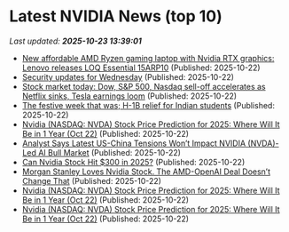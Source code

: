 # Latest NVIDIA News (top 10)
_Last updated: **2025-10-23 13:39:01**_

- [New affordable AMD Ryzen gaming laptop with Nvidia RTX graphics: Lenovo releases LOQ Essential 15ARP10](https://www.notebookcheck.net/New-affordable-AMD-Ryzen-gaming-laptop-with-Nvidia-RTX-graphics-Lenovo-releases-LOQ-Essential-15ARP10.1144419.0.html) (Published: 2025-10-22)
- [Security updates for Wednesday](https://lwn.net/Articles/1042911/) (Published: 2025-10-22)
- [Stock market today: Dow, S&P 500, Nasdaq sell-off accelerates as Netflix sinks, Tesla earnings loom](https://finance.yahoo.com/news/live/stock-market-today-dow-sp-500-nasdaq-sell-off-accelerates-as-netflix-sinks-tesla-earnings-loom-133157670.html) (Published: 2025-10-22)
- [The festive week that was; H-1B relief for Indian students](https://economictimes.indiatimes.com/tech/newsletters/tech-top-5/the-festive-week-that-was-h-1b-relief-for-indian-students/articleshow/124741648.cms) (Published: 2025-10-22)
- [Nvidia (NASDAQ: NVDA) Stock Price Prediction for 2025: Where Will It Be in 1 Year (Oct 22)](https://biztoc.com/x/4f702ee0a72e5ff8) (Published: 2025-10-22)
- [Analyst Says Latest US-China Tensions Won’t Impact NVIDIA (NVDA)-Led AI Bull Market](https://biztoc.com/x/264ca2243ab988e4) (Published: 2025-10-22)
- [Can Nvidia Stock Hit $300 in 2025?](https://biztoc.com/x/f750940aeb0f6686) (Published: 2025-10-22)
- [Morgan Stanley Loves Nvidia Stock. The AMD-OpenAI Deal Doesn’t Change That](https://biztoc.com/x/86c4397349799175) (Published: 2025-10-22)
- [Nvidia (NASDAQ: NVDA) Stock Price Prediction for 2025: Where Will It Be in 1 Year (Oct 22)](https://biztoc.com/x/b6a84e35c657d2f6) (Published: 2025-10-22)
- [Nvidia (NASDAQ: NVDA) Stock Price Prediction for 2025: Where Will It Be in 1 Year (Oct 22)](https://biztoc.com/x/b6a84e35c657d2f6) (Published: 2025-10-22)
